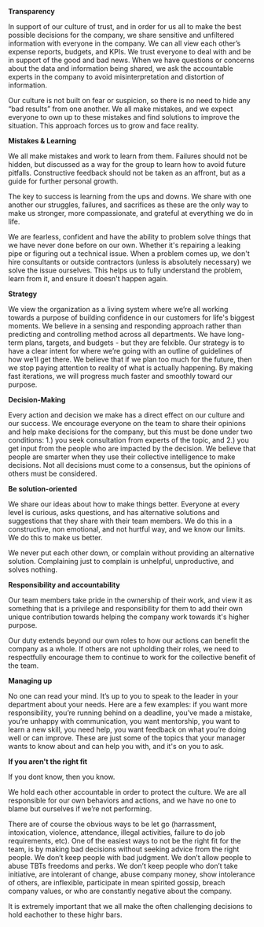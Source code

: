 **Transparency**

In support of our culture of trust, and in order for us all to make the best possible decisions for the company, we share sensitive and unfiltered information with everyone in the company. We can all view each other’s expense reports, budgets, and KPIs. We trust everyone to deal with and be in support of the good and bad news. When we have questions or concerns about the data and information being shared, we ask the  accountable experts in the company to avoid misinterpretation and distortion of information. 

Our culture is not built on fear or suspicion, so there is no need to hide any “bad results” from one another. We all make mistakes, and we expect everyone to own up to these mistakes and find solutions to improve the situation. This approach forces us to grow and face  reality. 

**Mistakes & Learning**

We all make mistakes and work to learn from them. Failures should not be hidden, but discussed as a way for the group to learn how to avoid future pitfalls. Constructive feedback should not be taken as an affront, but as a guide for further personal growth.
 
The key to success is learning from the ups and downs. We share with one another our struggles, failures, and sacrifices as these are the only way to make us stronger, more compassionate, and grateful at everything we do in life.

We are fearless, confident and have the ability to problem solve things that we have never done before on our own. Whether it's repairing a leaking pipe or figuring out a technical issue. When a problem comes up, we don't hire consultants or outside contractors (unless is absolutely necessary) we solve the issue ourselves. This helps us to fully understand the problem, learn from it, and ensure it doesn't happen again. 

**Strategy** 

We view the organization as a living system where we’re all working towards a purpose of building confidence in our customers for life's biggest moments. We believe in a sensing and responding approach rather than predicting and controlling method across all departments. We have long-term plans, targets, and budgets - but they are felxible. Our strategy is to have a clear intent for where we’re going with an outline of guidelines of how we’ll get there. We believe that if we plan too much for the future, then we stop paying attention to reality of what is actually happening. By making fast iterations, we will progress much faster and smoothly toward our purpose. 

**Decision-Making**

Every action and decision we make has a direct effect on our culture and our success. We encourage everyone on the team to share their opinions and help make decisions for the company, but this must be done under two conditions: 1.) you seek consultation from experts of the topic, and 2.) you get input from the people who are impacted by the decision. We believe that people are smarter when they use their collective intelligence to make decisions. Not all decisions must come to a consensus, but the opinions of others must be considered.

**Be solution-oriented** 

We share our ideas about how to make things better. Everyone at every level is curious, asks questions, and has alternative solutions and suggestions that they share with their team members. We do this in a constructive, non emotional, and not hurtful way, and we know our limits. We do this to make us better.
 
We never put each other down, or complain without providing an alternative solution. Complaining just to complain is unhelpful, unproductive, and solves nothing.

**Responsibility and accountability**

Our team members take pride in the ownership of their work, and view it as something that is a privilege and responsibility for them to add their own unique contribution towards helping the company work towards it's higher purpose.  

Our duty extends beyond our own roles to how our actions can benefit the company as a whole. If others are not upholding their roles, we need to respectfully encourage them to continue to work for the collective benefit of the team.

**Managing up**
 
No one can read your mind. It’s up to you to speak to the leader in your department about your needs. Here are a few examples: if you want more responsibility, you’re running behind on a deadline, you’ve made a mistake, you’re unhappy with communication, you want mentorship, you want to learn a new skill, you need help, you want feedback on what you’re doing well or can improve. These are just some of the topics that your manager wants to know about and can help you with, and it's on you to ask. 

**If you aren't the right fit**

If you dont know, then you know.

We hold each other accountable in order to protect the culture. We are all responsible for our own behaviors and actions, and we have no one to blame but ourselves if we’re not performing. 

There are of course the obvious ways to be let go (harrassment, intoxication, violence, attendance, illegal activities, failure to do job requirements, etc). One of the easiest ways to not be the right fit for the team, is by making bad decisions without seeking advice from the right people. We don’t keep people with bad judgment. We don’t allow people to abuse TBTs freedoms and perks. We don’t keep people who don’t take initiative, are intolerant of change, abuse company money, show intolerance of others, are inflexible, participate in mean spirited gossip, breach company values, or who are constantly negative about the company.

It is extremely important that we all make the often challenging decisions to hold eachother to these highr bars.
